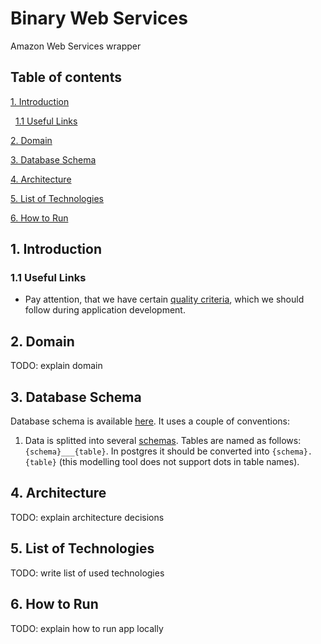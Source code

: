 # Binary Web Services

Amazon Web Services wrapper

## Table of contents

[1. Introduction](#1-Introduction)

&nbsp;&nbsp;[1.1 Useful Links](#11-useful-links)

[2. Domain](#2-Domain)

[3. Database Schema](#2-Database-Schema)

[4. Architecture](#4-Architecture)

[5. List of Technologies](#5-List-of-Technologies)

[6. How to Run](#6-How-to-Run)

## 1. Introduction

### 1.1 Useful Links

- Pay attention, that we have certain [quality criteria](https://github.com/BinaryStudioAcademy/quality-criteria/blob/production/source/javascript.md), which we should follow during application development.

## 2. Domain

TODO: explain domain

## 3. Database Schema

Database schema is available [here](https://dbdiagram.io/d/61dc0204f8370f0a2eebc133). It uses a couple of conventions:
1. Data is splitted into several [schemas](https://www.postgresql.org/docs/9.1/ddl-schemas.html). Tables are named as follows: `{schema}___{table}`. In postgres it should be converted into `{schema}.{table}` (this modelling tool does not support dots in table names).

## 4. Architecture

TODO: explain architecture decisions

## 5. List of Technologies

TODO: write list of used technologies

## 6. How to Run

TODO: explain how to run app locally
